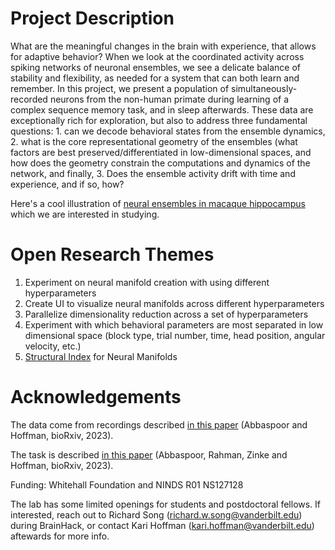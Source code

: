 # Project Description
What are the meaningful changes in the brain with experience, that allows for adaptive behavior? When we look at the coordinated activity across spiking networks of neuronal ensembles, we see a delicate balance of stability and flexibility, as needed for a system that can both learn and remember. In this project, we present a population of simultaneously-recorded neurons from the non-human primate during learning of a complex sequence memory task, and in sleep afterwards. These data are exceptionally rich for exploration, but also to address three fundamental questions: 1. can we decode behavioral states from the ensemble dynamics, 2. what is the core representational geometry of the ensembles (what factors are best preserved/differentiated in low-dimensional spaces, and how does the geometry constrain the computations and dynamics of the network, and finally, 3. Does the ensemble activity drift with time and experience, and if so, how?

Here's a cool illustration of [neural ensembles in macaque hippocampus](https://www.youtube.com/watch?v=PVLZRPLcwW4) which we are interested in studying. 

# Open Research Themes 
1. Experiment on neural manifold creation with using different hyperparameters
2. Create UI to visualize neural manifolds across different hyperparameters
3. Parallelize dimensionality reduction across a set of hyperparameters
4. Experiment with which behavioral parameters are most separated in low dimensional space (block type, trial number, time, head position, angular velocity, etc.)
5. [Structural Index](https://github.com/PridaLab/structure_index) for Neural Manifolds

# Acknowledgements 
The data come from recordings described [in this paper](https://www.biorxiv.org/content/10.1101/2023.12.06.570369v1) (Abbaspoor and Hoffman, bioRxiv, 2023).

The task is described [in this paper](https://www.biorxiv.org/content/10.1101/2023.12.11.571113v1) (Abbaspoor, Rahman, Zinke and Hoffman, bioRxiv, 2023).

Funding: Whitehall Foundation and NINDS R01 NS127128

The lab has some limited openings for students and postdoctoral fellows. If interested, reach out to Richard Song (richard.w.song@vanderbilt.edu) during BrainHack, or contact Kari Hoffman (kari.hoffman@vanderbilt.edu) aftewards for more info.
